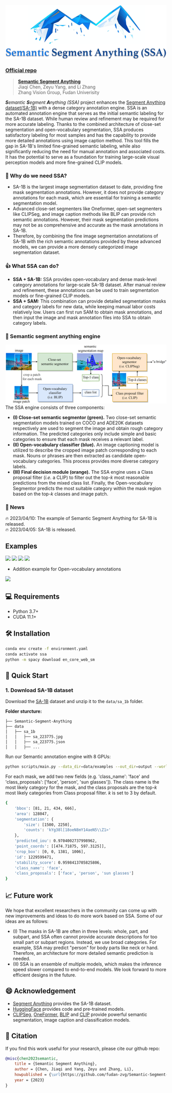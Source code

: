 <p align="center">
  <img src="./figures/SSA_title.png" alt="SSA Icon"/>
</p>

### [Official repo](https://github.com/fudan-zvg/Semantic-Segment-Anything)
> **[Semantic Segment Anything](https://github.com/fudan-zvg/Semantic-Segment-Anything)**  
> Jiaqi Chen, Zeyu Yang, and Li Zhang  
> Zhang Vision Group, Fudan Univerisity

_**S**emantic **S**egment **A**nything (SSA)_ project enhances the [Segment Anything dataset(SA-1B)](https://segment-anything.com/) with a dense category annotation engine.
SSA is an automated annotation engine that serves as the initial semantic labeling for the SA-1B dataset. While human review and refinement may be required for more accurate labeling.
Thanks to the combined architecture of close-set segmentation and open-vocabulary segmentation, SSA produces satisfactory labeling for most samples and has the capability to provide more detailed annotations using image caption method.
This tool fills the gap in SA-1B's limited fine-grained semantic labeling, while also significantly reducing the need for manual annotation and associated costs. 
It has the potential to serve as a foundation for training large-scale visual perception models and more fine-grained CLIP models.
### 🤔 Why do we need SSA?
- SA-1B is the largest image segmentation dataset to date, providing fine mask segmentation annotations. However, it does not provide category annotations for each mask, which are essential for training a semantic segmentation model.
- Advanced close-set segmenters like Oneformer, open-set segmenters like CLIPSeg, and image caption methods like BLIP can provide rich semantic annotations. However, their mask segmentation predictions may not be as comprehensive and accurate as the mask annotations in SA-1B.
- Therefore, by combining the fine image segmentation annotations of SA-1B with the rich semantic annotations provided by these advanced models, we can provide a more densely categorized image segmentation dataset.
### 👍 What SSA can do?
- **SSA + SA-1B:** SSA provides open-vocabulary and dense mask-level category annotations for large-scale SA-1B dataset. After manual review and refinement, these annotations can be used to train segmentation models or fine-grained CLIP models.
- **SSA + SAM:** This combination can provide detailed segmentation masks and category labels for new data, while keeping manual labor costs relatively low. Users can first run SAM to obtain mask annotations, and then input the image and mask annotation files into SSA to obtain category labels.
### 🚄 Semantic segment anything engine
![](./figures/SSA_model.png)
The SSA engine consists of three components:
- **(I) Close-set semantic segmentor (green).** Two close-set semantic segmentation models trained on COCO and ADE20K datasets respectively are used to segment the image and obtain rough category information. The predicted categories only include simple and basic categories to ensure that each mask receives a relevant label.
- **(II) Open-vocabulary classifier (blue).** An image captioning model is utilized to describe the cropped image patch corresponding to each mask. Nouns or phrases are then extracted as candidate open-vocabulary categories. This process provides more diverse category labels.
- **(III) Final decision module (orange).** The SSA engine uses a Class proposal filter (_i.e._ a CLIP) to filter out the top-_k_ most reasonable predictions from the mixed class list. Finally, the Open-vocabulary Segmentor predicts the most suitable category within the mask region based on the top-_k_ classes and image patch.

### 📖 News
🔥 2023/04/10: The example of Semantic Segment Anything for SA-1B is released.  
🔥 2023/04/05: SA-1B is released.  

## Examples
![](./figures/sa_225091_class_name.png)
![](./figures/sa_225172_class_name.png)
![](./figures/sa_230745_class_name.png)
![](./figures/sa_227097_class_name.png)
- Addition example for Open-vocabulary annotations

![](./figures/SSA_open_vocab.png)

## 💻 Requirements
- Python 3.7+
- CUDA 11.1+

## 🛠️ Installation
```bash
conda env create -f environment.yaml
conda activate ssa
python -m spacy download en_core_web_sm
```
## 🚀 Quick Start
### 1. Download SA-1B dataset
Download the [SA-1B](https://segment-anything.com/) dataset and unzip it to the `data/sa_1b` folder.  

**Folder sturcture:**
```none
├── Semantic-Segment-Anything
├── data
│   ├── sa_1b
│   │   ├── sa_223775.jpg
│   │   ├── sa_223775.json
│   │   ├── ...
```
Run our Semantic annotation engine with 8 GPUs:
```bash
python scripts/main.py --data_dir=data/examples --out_dir=output --world_size=8 --save_img
```
For each mask, we add two new fields (e.g. 'class_name': 'face' and 'class_proposals': ['face', 'person', 'sun glasses']). The class name is the most likely category for the mask, and the class proposals are the top-_k_ most likely categories from Class proposal filter. _k_ is set to 3 by default.
```bash
{
    'bbox': [81, 21, 434, 666],
    'area': 128047,
    'segmentation': {
        'size': [1500, 2250],
        'counts': 'kYg38l[18oeN8mY14aeN5\\Z1>'
    }, 
    'predicted_iou': 0.9704002737998962,
    'point_coords': [[474.71875, 597.3125]],
    'crop_box': [0, 0, 1381, 1006],
    'id': 1229599471,
    'stability_score': 0.9598413705825806,
    'class_name': 'face',
    'class_proposals': ['face', 'person', 'sun glasses']
}
```
## 📈 Future work
We hope that excellent researchers in the community can come up with new improvements and ideas to do more work based on SSA. Some of our ideas are as follows:
- (I) The masks in SA-1B are often in three levels: whole, part, and subpart, 
and SSA often cannot provide accurate descriptions for too small part or subpart regions. Instead, we use broad categories. For example, SSA may predict "person" for body parts like neck or hand. 
Therefore, an architecture for more detailed semantic prediction is needed.
- (II) SSA is an ensemble of multiple models, which makes the inference speed slower compared to end-to-end models. 
We look forward to more efficient designs in the future. 

## 😄 Acknowledgement
- [Segment Anything](https://segment-anything.com/) provides the SA-1B dataset.
- [HuggingFace](https://huggingface.co/) provides code and pre-trained models.
- [CLIPSeg](https://arxiv.org/abs/2112.10003), [OneFormer](https://arxiv.org/abs/2211.06220), [BLIP](https://arxiv.org/abs/2201.12086) and [CLIP](https://arxiv.org/abs/2103.00020) provide powerful semantic segmentation, image caption and classification models.

## 📜 Citation
If you find this work useful for your research, please cite our github repo:
```bibtex
@misc{chen2023semantic,
    title = {Semantic Segment Anything},
    author = {Chen, Jiaqi and Yang, Zeyu and Zhang, Li},
    howpublished = {\url{https://github.com/fudan-zvg/Semantic-Segment-Anything}},
    year = {2023}
}
```
